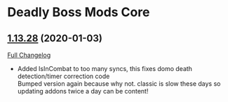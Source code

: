 # Deadly Boss Mods Core

## [1.13.28](https://github.com/DeadlyBossMods/DBM-Classic/tree/1.13.28) (2020-01-03)
[Full Changelog](https://github.com/DeadlyBossMods/DBM-Classic/compare/1.13.27...1.13.28)

- Added IsInCombat to too many syncs, this fixes domo death detection/timer correction code  
    Bumped version again because why not. classic is slow these days so updating addons twice a day can be content!  
